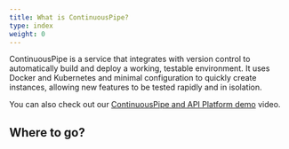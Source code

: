 ```yaml
---
title: What is ContinuousPipe?
type: index
weight: 0
---
```

ContinuousPipe is a service that integrates with version control to automatically build and deploy a working, testable environment. It uses Docker and Kubernetes and minimal configuration to quickly create instances, allowing new features to be tested rapidly and in isolation.

You can also check out our [ContinuousPipe and API Platform demo](https://www.youtube.com/watch?v=UbCJu7eR7FQ) video.

## Where to go?

